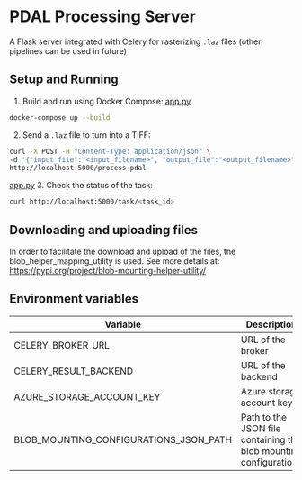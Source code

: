 # PDAL Processing Server

A Flask server integrated with Celery for rasterizing `.laz` files (other pipelines can be used in future)

## Setup and Running

1. Build and run using Docker Compose:
[app.py](app.py)
```bash
docker-compose up --build
```

2. Send a `.laz` file to turn into a TIFF: 
```bash
curl -X POST -H "Content-Type: application/json" \
-d '{"input_file":"<input_filename>", "output_file":"<output_filename>", "resolution":<resolution_value>}' \
http://localhost:5000/process-pdal
```
   
[app.py](app.py)
3. Check the status of the task:

```bash 
curl http://localhost:5000/task/<task_id>
```

## Downloading and uploading files
In order to facilitate the download and upload of the files, the blob_helper_mapping_utility is used.
See more details at: https://pypi.org/project/blob-mounting-helper-utility/ 


## Environment variables
| Variable | Description | Default              |
|----------|-------------|----------------------|
| CELERY_BROKER_URL | URL of the broker | redis://redis:6379/0 |
| CELERY_RESULT_BACKEND | URL of the backend | redis://redis:6379/0 |
| AZURE_STORAGE_ACCOUNT_KEY| Azure storage account key | None                 |
| BLOB_MOUNTING_CONFIGURATIONS_JSON_PATH| Path to the JSON file containing the blob mounting configurations | None |